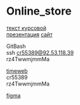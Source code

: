 # Online_store

[текст курсовой](https://docs.google.com/document/d/113Q1plDBq8wdOCubzNvRRfGeSNGpSyd6oOHiLV3b9pI/edit?usp=sharing)  
[презентация](https://docs.google.com/presentation/d/1ro3RcKUubC9PZ77Ws7n3bJk2IvCoCl7m/edit?usp=sharing&ouid=116819242753622583439&rtpof=true&sd=true) 
[cайт](http://veronikananiashvili.cr55389.tw1.ru/)

GitBash  
ssh cr55389@92.53.118.39  
rz4TwwmjmmMa  

[timeweb](https://hosting.timeweb.ru/mysql)  
cr55389  
rz4TwwmjmmMa  

[figma](https://www.figma.com/file/djqwbTfjXLqYx043cbXr7t/Furniking?type=design&node-id=0-1&mode=design&t=effTuV5LF8TYYl3s-0)  
